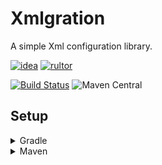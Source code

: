 # Xmlgration
A simple Xml configuration library.

[![idea](https://www.elegantobjects.org/intellij-idea.svg)](https://www.jetbrains.com/idea/)
[![rultor](https://www.rultor.com/b/yegor256/rultor)](https://www.rultor.com/p/portlek/xmlgration)

[![Build Status](https://travis-ci.com/portlek/xmlgration.svg?branch=master)](https://travis-ci.com/portlek/xmlgration)
![Maven Central](https://img.shields.io/maven-central/v/io.github.portlek/xmlgration?label=version)

## Setup

<details>
<summary>Gradle</summary>

```gradle
repositories {
    mavenCentral()
}

dependencies {
    implementation("io.github.portlek:xmlgration:${version}")
}
```
</details>

<details>
<summary>Maven</summary>

```xml
<dependencies>
    <dependency>
      <groupId>io.github.portlek</groupId>
      <artifactId>xmlgration</artifactId>
      <version>${version}</version>
    </dependency>
</dependencies>
```
</details>
